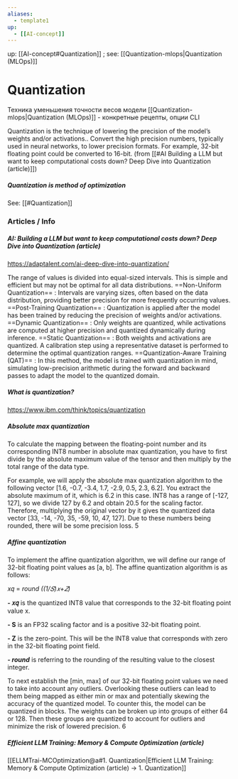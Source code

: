```yaml
---
aliases:
  - template1
up:
  - [[AI-concept]]
---
```

up:  [[AI-concept#Quantization]]  ; see: [[Quantization-mlops|Quantization (MLOps)]]
# Quantization
Техника уменьшения точности весов модели
 [[Quantization-mlops|Quantization (MLOps)]] - конкретные рецепты, опции CLI

Quantization is the technique of lowering the precision of the model’s weights and/or activations.. Convert the high precision numbers, typically used in neural networks, to lower precision formats. For example, 32-bit floating point could be converted to 16-bit. (from [[#AI Building a LLM but want to keep computational costs down? Deep Dive into Quantization (article)]])



##### Quantization is method of optimization
See: [[#Quantization]]
### Articles / Info
##### AI: Building a LLM but want to keep computational costs down? Deep Dive into Quantization (article)
https://adaptalent.com/ai-deep-dive-into-quantization/

The range of values is divided into equal-sized intervals. This is simple and efficient but may not be optimal for all data distributions.
==Non-Uniform Quantization== : Intervals are varying sizes, often based on the data distribution, providing better precision for more frequently occurring values.
==Post-Training Quantization== : Quantization is applied after the model has been trained by reducing the precision of weights and/or activations.
==Dynamic Quantization== : Only weights are quantized, while activations are computed at higher precision and quantized dynamically during inference.
==Static Quantization== : Both weights and activations are quantized. A calibration step using a representative dataset is performed to determine the optimal quantization ranges.
==Quantization-Aware Training (QAT)== : In this method, the model is trained with quantization in mind, simulating low-precision arithmetic during the forward and backward  passes to adapt the model to the quantized domain.

##### What is quantization?
https://www.ibm.com/think/topics/quantization

##### Absolute max quantization
To calculate the mapping between the floating-point number and its corresponding INT8 number in absolute max quantization, you have to first divide by the absolute maximum value of the tensor and then multiply by the total range of the data type.

For example, we will apply the absolute max quantization algorithm to the following vector [1.6, -0.7, -3.4, 1.7, -2.9, 0.5, 2.3, 6.2]. You extract the absolute maximum of it, which is 6.2 in this case. INT8 has a range of [-127, 127], so we divide 127 by 6.2 and obtain 20.5 for the scaling factor. Therefore, multiplying the original vector by it gives the quantized data vector [33, -14, -70, 35, -59, 10, 47, 127]. Due to these numbers being rounded, there will be some precision loss. 5  

##### Affine quantization
To implement the affine quantization algorithm, we will define our range of 32-bit floating point values as [a, b]. The affine quantization algorithm is as follows:

𝑥𝑞 = _round ((1/𝑆)𝑥+𝑍)_

**- 𝑥𝑞** is the quantized INT8 value that corresponds to the 32-bit floating point value x.

**- S** is an FP32 scaling factor and is a positive 32-bit floating point.

**- Z** is the zero-point. This will be the INT8 value that corresponds with zero in the 32-bit floating point field.

_**- round**_ is referring to the rounding of the resulting value to the closest integer.

To next establish the [min, max] of our 32-bit floating point values we need to take into account any outliers. Overlooking these outliers can lead to them being mapped as either min or max and potentially skewing the accuracy of the quantized model. To counter this, the model can be quantized in blocks. The weights can be broken up into groups of either 64 or 128. Then these groups are quantized to account for outliers and minimize the risk of lowered precision. 6

##### Efficient LLM Training: Memory & Compute Optimization (article) 
[[ELLMTrai-MCOptimization@a#1. Quantization|Efficient LLM Training: Memory & Compute Optimization (article) -> 1. Quantization]]




